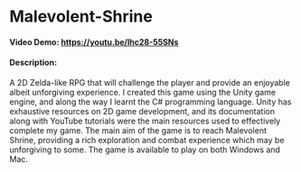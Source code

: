 # Malevolent-Shrine
#### Video Demo: https://youtu.be/lhc28-55SNs
#### Description:
A 2D Zelda-like RPG that will challenge the player and provide an enjoyable albeit unforgiving experience. I created this game using the Unity game engine, and along the way I learnt the C# programming language. Unity has exhaustive resources on 2D game development, and its documentation along with YouTube tutorials were the main resources used 
to effectively complete my game. The main aim of the game is to reach Malevolent Shrine, providing a rich exploration and combat experience which may be unforgiving to some. The game is available to play on both Windows and Mac.
